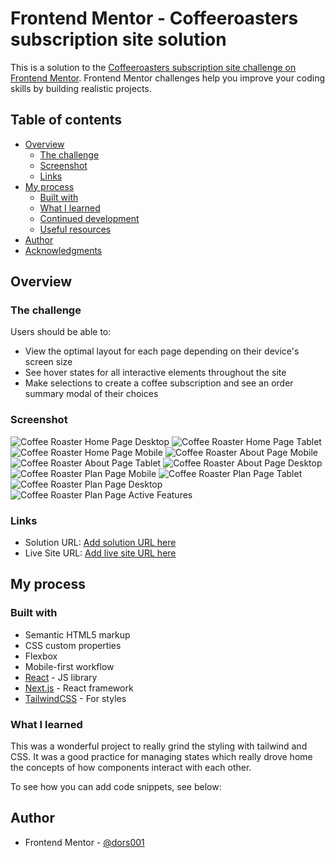 # Frontend Mentor - Coffeeroasters subscription site solution

This is a solution to the [Coffeeroasters subscription site challenge on Frontend Mentor](https://www.frontendmentor.io/challenges/coffeeroasters-subscription-site-5Fc26HVY6). Frontend Mentor challenges help you improve your coding skills by building realistic projects.

## Table of contents

- [Overview](#overview)
  - [The challenge](#the-challenge)
  - [Screenshot](#screenshot)
  - [Links](#links)
- [My process](#my-process)
  - [Built with](#built-with)
  - [What I learned](#what-i-learned)
  - [Continued development](#continued-development)
  - [Useful resources](#useful-resources)
- [Author](#author)
- [Acknowledgments](#acknowledgments)

## Overview

### The challenge

Users should be able to:

- View the optimal layout for each page depending on their device's screen size
- See hover states for all interactive elements throughout the site
- Make selections to create a coffee subscription and see an order summary modal of their choices

### Screenshot

![Coffee Roaster Home Page Desktop](./coffeeRoasterHomePage1440.png)
![Coffee Roaster Home Page Tablet](./coffeeRoasterHomePage768.png)
![Coffee Roaster Home Page Mobile](./coffeeRoasterHomePage375.png)
![Coffee Roaster About Page Mobile](./coffeeRoasterAboutPage375.png)
![Coffee Roaster About Page Tablet](./coffeeRoasterAboutPage768.png)
![Coffee Roaster About Page Desktop](./coffeeRoasterAboutPage1440.png)
![Coffee Roaster Plan Page Mobile](./coffeeRoasterPlanPage375.png)
![Coffee Roaster Plan Page Tablet](./coffeeRoasterPlanPage768.png)
![Coffee Roaster Plan Page Desktop](./coffeeRoasterPlanPage1440.png)
![Coffee Roaster Plan Page Active Features](./coffeeRoasterPlanPageActive1440.png)

### Links

- Solution URL: [Add solution URL here](https://your-solution-url.com)
- Live Site URL: [Add live site URL here](https://your-live-site-url.com)

## My process

### Built with

- Semantic HTML5 markup
- CSS custom properties
- Flexbox
- Mobile-first workflow
- [React](https://reactjs.org/) - JS library
- [Next.js](https://nextjs.org/) - React framework
- [TailwindCSS](https://tailwindcss.com//) - For styles

### What I learned

This was a wonderful project to really grind the styling with tailwind and CSS.
It was a good practice for managing states which really drove home the concepts of how components interact with each other.

To see how you can add code snippets, see below:

## Author

- Frontend Mentor - [@dors001](https://www.frontendmentor.io/profile/dors001)
